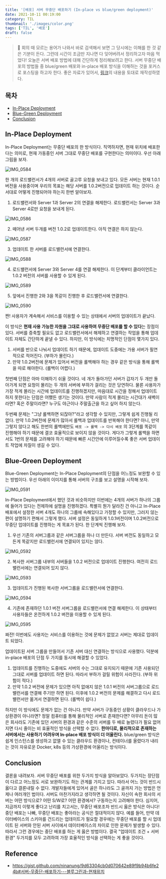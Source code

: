 ```yaml
---
title: '[배포] 서버 무중단 배포하기 (In-place vs blue/green deployment)'
date: 2021-10-11 00:19:00
category: TIL
thumbnail: './images/color.png'
tags: ['TIL', '배포']
draft: false
---
```


> 📍 회의 때 모르는 용어가 나와서 바로 검색해서 보면 그 당시에는 이해를 한 것 같은 기분이 든다. 그런데 시간이 조금만 지나면 다 잊어버려서 정리하고자 마음 먹었다! 오늘은 서버 배포 방법에 대해 간단하게 정리해보려고 한다. 서버 무중단 배포의 방법들 중 blue/green 배포와 in-place 배포 방식을 이해하는 것을 포커스로 포스팅을 하고자 한다. 좋은 자료가 있어서, [링크](https://gist.github.com/ninanung/9d63304cb0d070642e89f9b94b6fe24b)의 내용을 토대로 재작성하였다.

## 목차
* [In-Place Deployment](#in-place-deployment)
* [Blue-Green Deployment](#blue-green-deployment)
* [Conclusion](#conclusion)

## In-Place Deployment

In-Place Deployment는 무중단 배포의 한 방식이다. 직역하자면, 현재 위치에 배포한다는 의미로, 현재 가동중인 서버 그대로 무중단 배포를 구현한다는 의미이다. 우선 아래 그림을 보자.

![IMG_0584](https://user-images.githubusercontent.com/44829274/136698663-edddec2c-12d2-4f78-b4be-65f645991629.jpeg)

한 개의 로드밸런서가 4개의 서버로 골고루 요청을 보내고 있다. 모든 서버는 현재 1.0.1 버전을 사용중이며 우리의 목표는 해당 서버를 1.0.2버전으로 업데이트 하는 것이다. 순서대로 어떻게 진행되어야 하는지 한번 알아보자.

1. 로드밸런서와 Server 1과 Server 2의 연결을 해제한다. 로드밸런서는 Server 3과 Server 4로만 요청을 보내게 된다.

![IMG_0586](https://user-images.githubusercontent.com/44829274/136698910-2c4f17c0-24e8-4a3e-a7f2-0e36f7fccaab.jpeg)

2. 떼어낸 서버 두개를 버전 1.0.2로 업데이트한다. 아직 연결은 하지 않는다.

![IMG_0587](https://user-images.githubusercontent.com/44829274/136698976-6c8eb565-7c52-4181-bcca-c4eb27f8f52a.jpeg)

3. 업데이트 한 서버를 로드밸런서에 연결한다.

![IMG_0588](https://user-images.githubusercontent.com/44829274/136698984-b36e09b6-7d1e-4b7a-9bc1-b25004e20d37.jpeg)

4. 로드밸런서에 Server 3와 Server 4를 연결 해제한다. 이 단계부터 클라이언트는 1.0.2 버전의 서버를 사용할 수 있게 된다.

![IMG_0589](https://user-images.githubusercontent.com/44829274/136699001-6bc22a2c-0ffc-4817-b2b1-bbb575881752.jpeg)

5. 앞에서 진행한 2와 3을 똑같이 진행한 후 로드밸런서에 연결한다.

![IMG_0590](https://user-images.githubusercontent.com/44829274/136699008-48a24b5e-1be2-44dd-a05b-b2c5934492f1.jpeg)

짠! 사용자가 계속해서 서비스를 이용할 수 있는 상태에서 서버의 업데이트가 끝났다.

이 방식은 **현재 사용 가능한 자원을 그대로 사용하여 무중단 배포를 할 수 있다**는 장점이 있다. 서버를 증축할 필요도 없고 로드밸런서에서 해제하고 연결하는 작업을 통해 업데이트 자체도 간단하게 끝낼 수 있다. 하지만, 이 방식에는 치명적인 단점이 몇가지 있다.

1. 서버를 반으로 나눠서 업데이트 하기 때문에, 업데이트 도중에는 가용 서버가 필연적으로 적어진다. (부하가 몰린다.) 
2. 만약 1.0.2버전에 문제가 있어서 버전을 롤백해야 하는 경우 같은 방식을 통해 롤백을 따로 해야한다. (롤백이 어렵다.)

첫번째 단점은 아마 이해하기 쉬울 것이다. 네 개가 돌아가던 서버가 갑자기 두 개만 돌아가게 되면 요청이 몰리는 두 개의 서버에 부하가 걸리는 것은 당연하다. 물론 사용자가 가장 적게 몰리는 시간에 업데이트를 진행하겠지만, 마음대로 시간을 정해서 업데이트 하지 못한다는 단점은 어쨌든 생기는 것이다. 만약 사람이 적게 몰리는 시간대가 새벽이라면? 혹은 주말이라면? 누구도 야근이나 주말출근을 하고 싶어 하지 않는다.

두번째 문제는 "그냥 롤백하면 되잖아?"라고 생각할 수 있지만, 그렇게 쉽게 진행될 리 없다. 만약 1.0.2버전에 문제가 많아서 롤백과 업데이트를 반복해야 한다면? 아니, 만약 그렇지 않다고 해도 한번의 롤백에만도 `배포 -> 롤백 -> 다시 배포` 의 3단계를 똑같이 진행해야 하기 때문에 결코 효율적으로 보이지 않을 것이다. 게다가 그렇게 롤백을 하면서도 1번의 문제를 고려해야 하기 때문에 빠른 시간안에 이루어질수록 좋은 서버 업데이트 작업에 차질이 생길 수 있다. 

## Blue-Green Deployment

Blue-Green Deployment는 In-Place Deployment의 단점을 어느정도 보완할 수 있는 방법이다. 우선 아래의 이미지를 통해 서버의 구조를 보고 설명을 시작해 보자.

![IMG_0591](https://user-images.githubusercontent.com/44829274/136701438-8a0edfed-ed04-4097-bcab-104b9b87b54a.jpeg)

In-Place Deployment에서 했던 것과 비슷하지만 이번에는 4개의 서버가 하나의 그룹에 들어가 있다는 전제하에 설명을 진행하겠다. 특별히 뭔가 달라진 건 아니고 In-Place 배포에서 설정한 서버 4개도 하나의 그룹에 속해있다고 가정할 수 있지만, 그러지 않는 편이 설명하기 편해서 그렇게 했다. 서버 설정은 동일하게 1.0.1버전이며 1.0.2버전으로 무중단 업데이트를 진행하는 게 목표가 된다. 한 단계씩 진행해 보자.

1. 우선 기존의 서버그룹과 같은 서버그룹을 하나 더 만든다. 서버 버전도 동일하고 모든게 똑같지만 로드밸런서에 연결되어 있지는 않다.

![IMG_0592](https://user-images.githubusercontent.com/44829274/136701447-fd4a6209-c3c3-4ecd-b946-944ce5a327cf.jpeg)

2. 복사한 서버그룹 내부의 서버들을 1.0.2 버전으로 업데이트 진행한다. 여전히 로드밸런서에는 연결되어 있지 않다.

![IMG_0593](https://user-images.githubusercontent.com/44829274/136701457-acef3d7d-eae3-4958-89cc-b95b4802d9c1.jpeg)

3. 업데이트가 진행된 복사한 서버그룹을 로드밸런서에 연결한다.

![IMG_0594](https://user-images.githubusercontent.com/44829274/136701464-6968c7ec-d436-4235-8a16-2be05c25c01a.jpeg)

4. 기존에 존재하던 1.0.1 버전 서버그룹을 로드밸런서에 연결 해제한다. 이 상태부터 사용자들은 온전하게 1.0.2 버전을 이용할 수 있게 된다.

![IMG_0595](https://user-images.githubusercontent.com/44829274/136701507-0c67e88b-a9b4-42f1-bd2c-3e700bda24e5.jpeg)

짜잔! 이번에도 사용자는 서비스를 이용하는 것에 문제가 없었고 서버는 제대로 업데이트 되었다.

업데이트된 서버 그룹을 만들어서 기존 서버 대신 연결하는 방식으로 사용했다. 덕분에 in-place 배포의 단점 두 가지를 동시에 해결할 수 있었다.

1. 업데이트를 진행하는 도중에도 서버의 수는 그대로 유지되기 때문에 기존 사용되던 그대로 서버를 업데이트 하면 된다. 따라서 부하가 걸릴 위험이 사라진다. (부하 위험이 적다.)
2. 만약 1.0.2 버전에 문제가 있으면 아직 없애지 않은 1.0.1 버전의 서버그룹으로 로드밸런서를 연결해 주기만 하면 된다. 이후에 1.0.2 버전의 문제를 해결하고 다시 로드밸런서만 옮겨서 연결하면 된다. (롤백이 쉽다.)

하지만 이 방식에도 문제가 없는 건 아니다. 만약 서버가 구동중인 상황이 클라우드나 가상환경이 아니라면? 정말 컴퓨터를 통해 물리적인 서버로 존재한다면? 아무리 돈이 많은 회사라도 기존에 있던 서버의 환경과 같은 수준의 서버를 두 배로 늘렸다가 필요 없어지면 다시 줄이는 비 효율적인 방식을 선택할 수 없다. **한마디로, 물리적으로 존재하는 서버에서는 사용하기 어려우며 In-place 배포 방식이 더 어울린다.** blue/green 방식은 쉽게 인스턴스를 생성하고 없앨 수 있는 클라우드 환경이나, 컨테이너를 올렸다가 내리는 것이 자유로운 Docker, k8s 등의 가상환경에 어울리는 방식이다.

## Conclusion
결론을 내려보자. 서버 무중단 배포를 위한 두가지 방식을 알아보았다. 두가지는 장단점이 다르고 어느정도 서로 보완하기도 하는 관계를 가지고 있다. 따라서 어느 것이 반드시 옳다고 결론내릴 수 없다. 개발자들에게 있어서 골은 하나라도 그 골까지 가는 방법은 언제나 여러개인 법이다. 서버도 마찬가지라고 생각하면 될 것이다. 자신이 속한 회사의 서버는 어떤 방식으로? 어떤 S/W로? 어떤 환경에서? 구동하는지 고려해야 한다. 심지어, 지금까지 이렇게 좋다고 난리를 치고서는, 무중단 배포조차 반드시 옳은 방식은 아니다! 중단 배포는 나빠, 무중단 배포는 좋아라는 공식은 절대적이지 않다. 예를 들어, 만약 데이터베이스의 스키마를 건드리는 업데이트가 필요할 경우에는 무중단 배포를 할 시 업데이트 된 서버와 안된 서버 사이에서 데이터베이스의 차이로 인한 문제가 발생할 수 있다. 따라서 그런 경우에는 중단 배포를 하는 게 옳은 방법이다. 결국 "업데이트 조건 + 서버 환경" 두가지를 모두 고려하여 가장 효율적인 방식을 선택하는 게 좋을 것이다.

## Reference
* https://gist.github.com/ninanung/9d63304cb0d070642e89f9b94b6fe24b#서버-무중단-배포하기---블루그린과-현재위치

